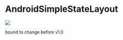 # AndroidSimpleStateLayout
[![](https://jitpack.io/v/masam-technologies/AndroidSimpleStateLayout.svg)](https://jitpack.io/#masam-technologies/AndroidSimpleStateLayout)

bound to change before v1.0
